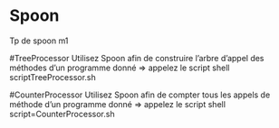 # Spoon
Tp de spoon m1


#TreeProcessor
Utilisez Spoon afin de construire l’arbre d’appel des méthodes
d’un programme donné
=> appelez le script shell scriptTreeProcessor.sh


#CounterProcessor
Utilisez Spoon afin de compter tous les appels de méthode d’un
programme donné
=> appelez le script shell script=CounterProcessor.sh
